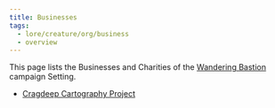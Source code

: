 ```yaml
---
title: Businesses
tags:
  - lore/creature/org/business
  - overview
---
```


This page lists the Businesses and Charities of the [Wandering Bastion](../../../index.md) campaign Setting.

- [Cragdeep Cartography Project](./cragdeep-cartography.md)

